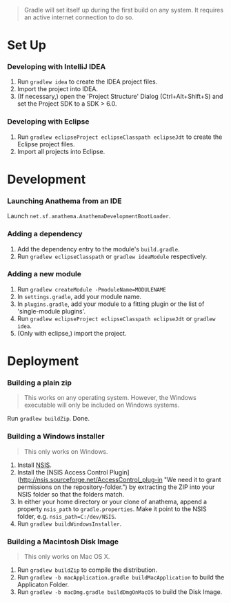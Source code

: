 > Gradle will set itself up during the first build on any system. It requires an active internet connection to do so.

Set Up
======
### Developing with IntelliJ IDEA ###
1. Run ``gradlew idea`` to create the IDEA project files.
2. Import the project into IDEA.
3. (If necessary,) open the 'Project Structure' Dialog (Ctrl+Alt+Shift+S) and set the Project SDK to a SDK > 6.0.

### Developing with Eclipse ###
1. Run ``gradlew eclipseProject eclipseClasspath eclipseJdt`` to create the Eclipse project files.
2. Import all projects into Eclipse.

Development
===========
### Launching Anathema from an IDE ###
Launch ``net.sf.anathema.AnathemaDevelopmentBootLoader``.

### Adding a dependency ###
1. Add the dependency entry to the module's ``build.gradle``.
2. Run ``gradlew eclipseClasspath`` or ``gradlew ideaModule`` respectively.

### Adding a new module ###
1. Run ``gradlew createModule -PmoduleName=MODULENAME``
2. In ``settings.gradle``, add your module name.
3. In ``plugins.gradle``, add your module to a fitting plugin or the list of 'single-module plugins'.
4. Run ``gradlew eclipseProject eclipseClasspath eclipseJdt`` or ``gradlew idea``.
5. (Only with eclipse,) import the project.

Deployment
==========
### Building a plain zip ###
> This works on any operating system. However, the Windows executable will only be included on Windows systems.

Run ``gradlew buildZip``. Done.

### Building a Windows installer ###
> This only works on Windows.

1. Install [NSIS](http://nsis.sourceforge.net/Download "Our installer-framework of choice").
2. Install the [NSIS Access Control Plugin] (http://nsis.sourceforge.net/AccessControl_plug-in "We need it to grant permissions on the repository-folder.") by extracting the ZIP into your NSIS folder so that the folders match.
3. In either your home directory or your clone of anathema, append a property ``nsis_path`` to ``gradle.properties``. Make it point to the NSIS folder, e.g. ``nsis_path=C:/dev/NSIS``.
4. Run ``gradlew buildWindowsInstaller``.

### Building a Macintosh Disk Image ###
> This only works on Mac OS X.

1. Run ``gradlew buildZip`` to compile the distribution.
2. Run ``gradlew -b macApplication.gradle buildMacApplication`` to build the Applicaton Folder.
3. Run ``gradlew -b macDmg.gradle buildDmgOnMacOS`` to build the Disk Image.